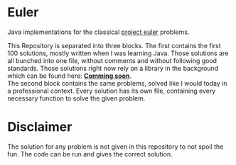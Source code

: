 # Euler
Java implementations for the classical [project euler][euler] problems.

This Repository is separated into three blocks. The first contains the first 100 solutions, mostly written when I was learning Java. Those solutions are all bunched into one file, without comments and without following good standards.
Those solutions right now rely on a library in the background which can be found here: <b> [Comming soon][repository]</b>.\
The second block contains the same problems, solved like I would today in a professional context. Every solution has its own file, containing every necessary function to solve the given problem.

# Disclaimer

The solution for any problem is not given in this repository to not spoil the fun. The code can be run and gives the correct solution.

[euler]: https://projecteuler.net/
[repository]: https://github.com/benOesing
